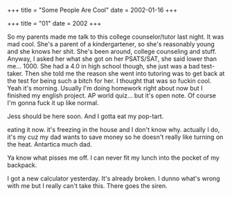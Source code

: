 +++
title = "Some People Are Cool"
date = 2002-01-16
+++

+++
title = "01"
date = 2002
+++

So my parents made me talk to this college counselor/tutor last night. It was mad cool. She's a parent of a kindergartener, so she's reasonably young and she knows her shit. She's been around, college counseling and stuff. Anyway, I asked her what she got on her PSATS/SAT, she said lower than me&#8230; 1000. She had a 4.0 in high school though, she just was a bad test-taker. Then she told me the reason she went into tutoring was to get back at the test for being such a bitch for her. I thought that was so fuckin cool.  
Yeah it's morning. Usually I'm doing homework right about now but I finished my english project. AP world quiz&#8230; but it's open note. Of course I'm gonna fuck it up like normal.

Jess should be here soon. And I gotta eat my pop-tart.

eating it now. it's freezing in the house and I don't know why. actually I do, it's my cuz my dad wants to save money so he doesn't really like turning on the heat. Antartica much dad.

Ya know what pisses me off. I can never fit my lunch into the pocket of my backpack.

I got a new calculator yesterday. It's already broken. I dunno what's wrong with me but I really can't take this. There goes the siren.